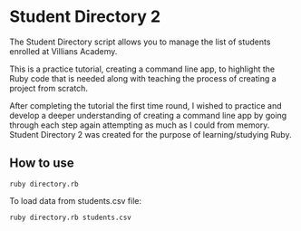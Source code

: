 # Student Directory 2 #

The Student Directory script allows you to manage the list of students enrolled at
Villians Academy.

This is a practice tutorial, creating a command line app,
to highlight the Ruby code that is needed along with teaching the process
of creating a project from scratch.

After completing the tutorial the first time round, I wished to practice and develop a deeper
understanding of creating a command line app by going through each step again attempting as much 
as I could from memory. Student Directory 2 was created for the purpose of learning/studying Ruby.

## How to use ##

```shell
ruby directory.rb 
```

To load data from students.csv file:

```shell
ruby directory.rb students.csv
````
